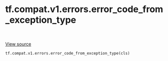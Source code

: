 <div itemscope itemtype="http://developers.google.com/ReferenceObject">
<meta itemprop="name" content="tf.compat.v1.errors.error_code_from_exception_type" />
<meta itemprop="path" content="Stable" />
</div>

# tf.compat.v1.errors.error_code_from_exception_type

<!-- Insert buttons and diff -->

<table class="tfo-notebook-buttons tfo-api" align="left">
</table>

<a target="_blank" href="/code/stable/tensorflow/python/framework/errors_impl.py">View source</a>





``` python
tf.compat.v1.errors.error_code_from_exception_type(cls)
```



<!-- Placeholder for "Used in" -->


